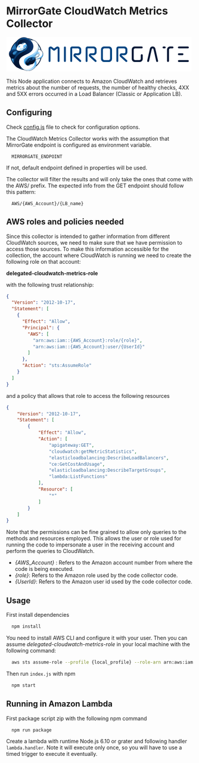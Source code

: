 # MirrorGate CloudWatch Metrics Collector

![MirrorGate](media/images/logo-mirrorgate.png)

This Node application connects to Amazon CloudWatch and retrieves metrics about the number of requests, the number of healthy checks, 4XX and 5XX errors occurred in a Load Balancer (Classic or Application LB).

## Configuring

Check [config.js](./src/config/config.js) file to check for configuration options.

The CloudWatch Metrics Collector works with the assumption that MirrorGate endpoint is configured as environment variable.

```text
  MIRRORGATE_ENDPOINT
```

If not, default endpoint defined in properties will be used.

The collector will filter the results and will only take the ones that come with the AWS/ prefix. The expected info from the GET endpoint
should follow this pattern:

```text
  AWS/{AWS_Account}/{LB_name}
```

## AWS roles and policies needed

Since this collector is intended to gather information from different CloudWatch sources, we need to make sure that
we have permission to access those sources. To make this information accessible for the collection, the account where
CloudWatch is running we need to create the following role on that account:

**delegated-cloudwatch-metrics-role**

with the following trust relationship:

```json
{
  "Version": "2012-10-17",
  "Statement": [
    {
      "Effect": "Allow",
      "Principal": {
        "AWS": [
          "arn:aws:iam::{AWS_Account}:role/{role}",
          "arn:aws:iam::{AWS_Account}:user/{UserId}"
        ]
      },
      "Action": "sts:AssumeRole"
    }
  ]
}
```

and a policy that allows that role to access the following resources

```json
{
    "Version": "2012-10-17",
    "Statement": [
        {
            "Effect": "Allow",
            "Action": [
                "apigateway:GET",
                "cloudwatch:getMetricStatistics",
                "elasticloadbalancing:DescribeLoadBalancers",
                "ce:GetCostAndUsage",
                "elasticloadbalancing:DescribeTargetGroups",
                "lambda:ListFunctions"
            ],
            "Resource": [
                "*"
            ]
        }
    ]
}
```

Note that the permissions can be fine grained to allow only queries to the methods and resources employed.
This allows the user or role used for running the code to impersonate a user in the receiving account and perform the queries to CloudWatch.

- _{AWS_Account}_ : Refers to the Amazon account number from where the code is being executed.
- _{role}_: Refers to the Amazon role used by the code collector code.
- _{UserId}_: Refers to the Amazon user id used by the code collector code.

## Usage

First install dependencies

```sh
  npm install
```

You need to install AWS CLI and configure it with your user. Then you can assume _delegated-cloudwatch-metrics-role_
in your local machine with the following command:

```sh
  aws sts assume-role --profile {local_profile} --role-arn arn:aws:iam::{Destination_AWS_account_number}:role/delegated-cloudwatch-metrics-role --role-session-name test_delegated
```

Then run `index.js` with npm

```sh
  npm start
```

## Running in Amazon Lambda

First package script zip with the following npm command

```sh
  npm run package
```

Create a lambda with runtime Node.js 6.10 or grater and following handler `lambda.handler`. Note it will execute only once, so you will have to use a timed trigger to execute it eventually.
